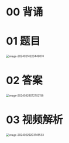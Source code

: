 # 00 背诵



# 01 题目

<img src="https://cvp.oss-cn-shanghai.aliyuncs.com/picgo/202402142204185.png" alt="image-20240214220449074" style="zoom:50%;" />



# 02 答案

<img src="https://cvp.oss-cn-shanghai.aliyuncs.com/picgo/202403280727241.png" alt="image-20240328072702158" style="zoom:50%;" />



# 03 视频解析

<img src="https://cvp.oss-cn-shanghai.aliyuncs.com/picgo/202402292031794.png" alt="image-20240229203145533" style="zoom:50%;" />
